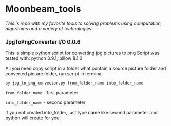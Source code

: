 # Moonbeam_tools
_This is repo with my favorite tools to solving problems using computation, 
algorithms and a variety of technologies._


### JpgToPngConverter I/O 0.0.6
This is simple python script for converting jpg pictures to png
Script was tested with: python 3.9.1, pillow 8.1.0

All you need copy script in a folder what contain a source picture folder and converted picture folder, run script in terminal

`py jpg_to_png_convector.py from_folder_name into_folder_name`

`from_folder_name` - first parameter

`into_folder_name` - second parameter

if you not created into_folder, just type name like second parameter and python will create for you!